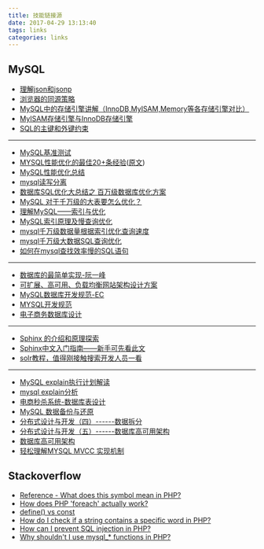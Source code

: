 ```yaml
---
title: 技能链接源
date: 2017-04-29 13:13:40
tags: links
categories: links
---
```


## MySQL


- [理解json和jsonp](http://www.cnblogs.com/dowinning/archive/2012/04/19/json-jsonp-jquery.html)
- [浏览器的同源策略](https://developer.mozilla.org/zh-CN/docs/Web/Security/Same-origin_policy)
- [MySQL中的存储引擎讲解（InnoDB,MyISAM,Memory等各存储引擎对比）](http://blog.csdn.net/qh_java/article/details/14045827)
- [MyISAM存储引擎与InnoDB存储引擎](http://m.blog.csdn.net/article/details?id=51379274)
- [SQL的主键和外键约束](http://blog.csdn.net/chenlaoyang/article/details/8708980)
- ---
- [MySQL基准测试](http://www.cnblogs.com/xiaoit/p/3982875.html)
- [MYSQL性能优化的最佳20+条经验](http://coolshell.cn/articles/1846.html)([原文](https://code.tutsplus.com/tutorials/top-20-mysql-best-practices--net-7855))
- [MySQL性能优化总结](http://www.cnblogs.com/luxiaoxun/p/4694144.html)
- [mysql读写分离](http://www.cnblogs.com/liangsky/p/4608232.html)
- [数据库SQL优化大总结之 百万级数据库优化方案](http://www.cnblogs.com/yunfeifei/p/3850440.html)
- [MySQL 对于千万级的大表要怎么优化？](https://www.zhihu.com/question/19719997)
- [理解MySQL——索引与优化](http://www.cnblogs.com/hustcat/archive/2009/10/28/1591648.html)
- [MySQL索引原理及慢查询优化](http://tech.meituan.com/mysql-index.html)
- [mysql千万级数据量根据索引优化查询速度](http://blog.csdn.net/qq_33556185/article/details/52192551)
- [mysql千万级大数据SQL查询优化](http://blog.csdn.net/u014421556/article/details/52063904)
- [如何在mysql查找效率慢的SQL语句](http://www.cnblogs.com/kimi9py/p/5735043.html)
- ---
- [数据库的最简单实现-阮一峰](http://www.ruanyifeng.com/blog/2014/07/database_implementation.html)
- [可扩展、高可用、负载均衡网站架构设计方案](http://sery.blog.51cto.com/10037/85910/)
- [MySQL数据库开发规范-EC](http://www.cnblogs.com/erisen/p/5970190.html)
- [MYSQL开发规范](https://highdb.com/mysql%E5%BC%80%E5%8F%91%E8%A7%84%E8%8C%83/)
- [电子商务数据库设计](https://segmentfault.com/q/1010000004355467?_ea=580406)
- ---
- [Sphinx 的介绍和原理探索](http://blog.jobbole.com/101672/)
- [Sphinx中文入门指南——新手可先看此文](http://www.sphinxsearch.org/archives/80)
- [solr教程，值得刚接触搜索开发人员一看](http://blog.csdn.net/awj3584/article/details/16963525)
- ---
- [MySQL explain执行计划解读](http://blog.csdn.net/xifeijian/article/details/19773795)
- [mysql explain分析](http://www.cnblogs.com/lpfuture/p/5756543.html)
- [电商秒杀系统-数据库表设计](http://blog.csdn.net/xionghuilin123/article/details/51881441)
- [MySQL 数据备份与还原](http://www.cnblogs.com/kissdodog/p/4174421.html)
- [分布式设计与开发（四）------数据拆分](http://blog.csdn.net/cutesource/article/details/5841244)
- [分布式设计与开发（五）------数据库高可用架构](http://blog.csdn.net/cutesource/article/details/5841783)
- [数据库高可用架构](http://www.tuicool.com/articles/ZvYvue7)
- [轻松理解MYSQL MVCC 实现机制](http://blog.csdn.net/whoamiyang/article/details/51901888)

## Stackoverflow
 - [Reference - What does this symbol mean in PHP?](http://stackoverflow.com/questions/3737139/reference-what-does-this-symbol-mean-in-php?rq=1)
 - [How does PHP 'foreach' actually work?](http://stackoverflow.com/questions/10057671/how-does-php-foreach-actually-work)
 - [define() vs const](http://stackoverflow.com/questions/2447791/define-vs-const/3193704#3193704)
 - [How do I check if a string contains a specific word in PHP?](http://stackoverflow.com/questions/4366730/how-do-i-check-if-a-string-contains-a-specific-word-in-php?rq=1)
 - [How can I prevent SQL injection in PHP?](http://stackoverflow.com/questions/60174/how-can-i-prevent-sql-injection-in-php?rq=1)
 - [Why shouldn't I use mysql_* functions in PHP?](http://stackoverflow.com/questions/12859942/why-shouldnt-i-use-mysql-functions-in-php/14110189#14110189)
 